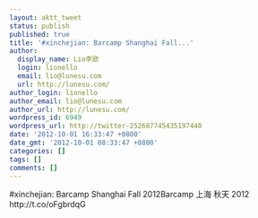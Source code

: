 ```yaml
---
layout: aktt_tweet
status: publish
published: true
title: '#xinchejian: Barcamp Shanghai Fall...'
author:
  display_name: Lio李欧
  login: lionello
  email: lio@lunesu.com
  url: http://lunesu.com/
author_login: lionello
author_email: lio@lunesu.com
author_url: http://lunesu.com/
wordpress_id: 6949
wordpress_url: http://twitter-252687745435197440
date: '2012-10-01 16:33:47 +0800'
date_gmt: '2012-10-01 08:33:47 +0800'
categories: []
tags: []
comments: []
---
```

<p>#xinchejian: <!--:en-->Barcamp Shanghai Fall 2012<!--:--><!--:zh-->Barcamp 上海 秋天 2012<!--:--> http://t.co/oFgbrdqG</p>
